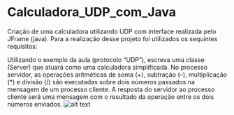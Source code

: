# Calculadora_UDP_com_Java

 Criação de uma calculadora utilizando UDP com interface realizada pelo JFrame (java). Para a realização desse projeto foi utilizados os sequintes requisitos:
 
 Utilizando o exemplo da aula (protocolo “UDP”), escreva uma classe (Server) que atuará como uma calculadora simplificada. No processo servidor, as operações aritméticas de soma (+), subtração (–), multiplicação (*) e divisão (/) são executadas sobre dois números passados na mensagem de um processo cliente. 
A resposta do servidor ao processo cliente será uma mensagem com o resultado da operação entre os dois números enviados.
![alt text](path/to/file)
